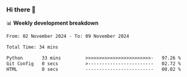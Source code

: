 ### Hi there 👋

<!--
**rajaahdjey/rajaahdjey** is a ✨ _special_ ✨ repository because its `README.md` (this file) appears on your GitHub profile.

Here are some ideas to get you started:

- 🔭 I’m currently working on ...
- 🌱 I’m currently learning ...
- 👯 I’m looking to collaborate on ...
- 🤔 I’m looking for help with ...
- 💬 Ask me about ...
- 📫 How to reach me: ...
- 😄 Pronouns: ...
- ⚡ Fun fact: ...
-->

📊 **Weekly development breakdown**
<!--START_SECTION:waka-->

```txt
From: 02 November 2024 - To: 09 November 2024

Total Time: 34 mins

Python       33 mins         >>>>>>>>>>>>>>>>>>>>>>>>-   97.26 %
Git Config   0 secs          >------------------------   02.72 %
HTML         0 secs          -------------------------   00.02 %
```

<!--END_SECTION:waka-->
